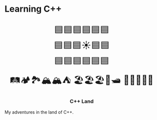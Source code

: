 # Learning C++

<center>
<span style="font-size:30px;">

🟦🟦🟦🟦🟦🟦<br>
🟦🟦🟦☀🟦🟦<br>
🟦🟦🟦🟦🟦🟦<br>
🛤🏕🏞🏔🏔⛺
🏖🏖🏖🚤🛥
🌊🌊🌊🌊🌊

</span>

### **C++ Land**

</center>

My adventures in the land of C++.